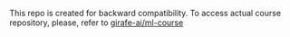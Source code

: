 This repo is created for backward compatibility.
To access actual course repository, please, refer to [girafe-ai/ml-course](https://github.com/girafe-ai/ml-course)
